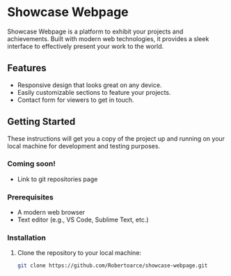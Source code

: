 # Showcase Webpage

Showcase Webpage is a platform to exhibit your projects and achievements. Built with modern web technologies, it provides a sleek interface to effectively present your work to the world.

## Features

- Responsive design that looks great on any device.
- Easily customizable sections to feature your projects.
- Contact form for viewers to get in touch.

## Getting Started

These instructions will get you a copy of the project up and running on your local machine for development and testing purposes.

### Coming soon!
- Link to git repositories page

### Prerequisites

- A modern web browser
- Text editor (e.g., VS Code, Sublime Text, etc.)

### Installation

1. Clone the repository to your local machine:
   ```bash
   git clone https://github.com/Robertoarce/showcase-webpage.git
